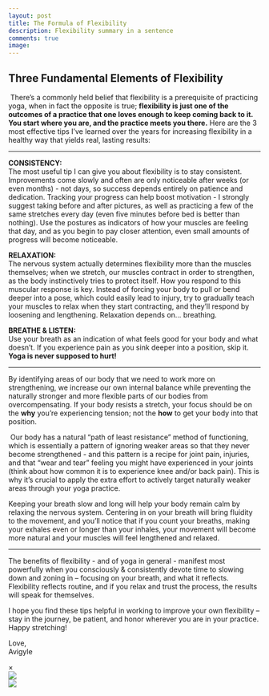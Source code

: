 ```yaml
---
layout: post
title: The Formula of Flexibility
description: Flexibility summary in a sentence
comments: true
image: 
---
```

<h2>Three Fundamental Elements of Flexibility</h2>


<span class="image left_50 hover-img"><img onclick="openModal();currentSlide(1)" src="{% link assets/images/flexibility_1114.webp %}" alt="" /></span>
There’s a commonly held belief that flexibility is a prerequisite of practicing yoga, when in fact the opposite is true; <b>flexibility is just one of the outcomes of a practice that one loves enough to keep coming back to it. You start where you are, and the practice meets you there.</b> Here are the 3 most effective tips I’ve learned over the years for increasing flexibility in a healthy way that yields real, lasting results:
<hr/>
<p>
<b>CONSISTENCY:</b><br/>
The most useful tip I can give you about flexibility is to stay consistent. Improvements come slowly and often are only noticeable after weeks (or even months) - not days, so success depends entirely on patience and dedication. Tracking your progress can help boost motivation - I strongly suggest taking before and after pictures, as well as practicing a few of the same stretches every day (even five minutes before bed is better than nothing). Use the postures as indicators of how your muscles are feeling that day, and as you begin to pay closer attention, even small amounts of progress will become noticeable.
<p>
<b>RELAXATION:</b><br/>
The nervous system actually determines flexibility more than the muscles themselves; when we stretch, our muscles contract in order to strengthen, as the body instinctively tries to protect itself. How you respond to this muscular response is key. Instead of forcing your body to pull or bend deeper into a pose, which could easily lead to injury, try to gradually teach your muscles to relax when they start contracting, and they’ll respond by loosening and lengthening. Relaxation depends on… breathing.
<p>
<b>BREATHE & LISTEN:</b><br/>
Use your breath as an indication of what feels good for your body and what doesn’t. If you experience pain as you sink deeper into a position, skip it. <b> Yoga is never supposed to hurt!</b>
<hr/>
<p>
By identifying areas of our body that we need to work more on strengthening, we increase our own internal balance while preventing the naturally stronger and more flexible parts of our bodies from overcompensating. If your body resists a stretch, your focus should be on the <b>why</b> you’re experiencing tension; not the <b>how</b> to get your body into that position.
<p>
<span class="image right_50 hover-img"><img onclick="openModal();currentSlide(2)" src="{% link assets/images/flexibility_1124.JPG %}" alt="" /></span>
Our body has a natural “path of least resistance” method of functioning, which is essentially a pattern of ignoring weaker areas so that they never become strengthened - and this pattern is a recipe for joint pain, injuries, and that “wear and tear” feeling you might have experienced in your joints (think about how common it is to experience knee and/or back pain). This is why it’s crucial to apply the extra effort to actively target naturally weaker areas through your yoga practice.
<p>
Keeping your breath slow and long will help your body remain calm by relaxing the nervous system. Centering in on your breath will bring fluidity to the movement, and you’ll notice that if you count your breaths, making your exhales even or longer than your inhales, your movement will become more natural and your muscles will feel lengthened and relaxed. 

<hr/>
<p>
The benefits of flexibility - and of yoga in general - manifest most powerfully when you consciously & consistently devote time to slowing down and zoning in – focusing on your breath, and what it reflects. Flexibility reflects routine, and if you relax and trust the process, the results will speak for themselves. 
<p>
I hope you find these tips helpful in working to improve your own flexibility – stay in the journey, be patient, and honor wherever you are in your practice. Happy stretching!
<p>
Love,<br/>
Avigyle
</p>

<!-- The Modal/Lightbox -->
<div id="slideModal" class="slide-modal">
	<!-- The Close button -->
	<span class="close" onclick="closeModal()">&times;</span>
	<!-- Modal content -->
	<div class="modal-content">
		<!-- The slides\images -->
		<div class="mySlides">
			<img class="popImage" src="{% link assets/images/flexibility_1114.webp %}">
		</div>
		<div class="mySlides">
			<img class="popImage" src="{% link assets/images/flexibility_1124.JPG %}">
		</div>
  	</div>
</div>

<!-- Calling the JavaScript code -->
<script src="{{ '/assets/js/gallery.js' | relative_url }}"></script>
